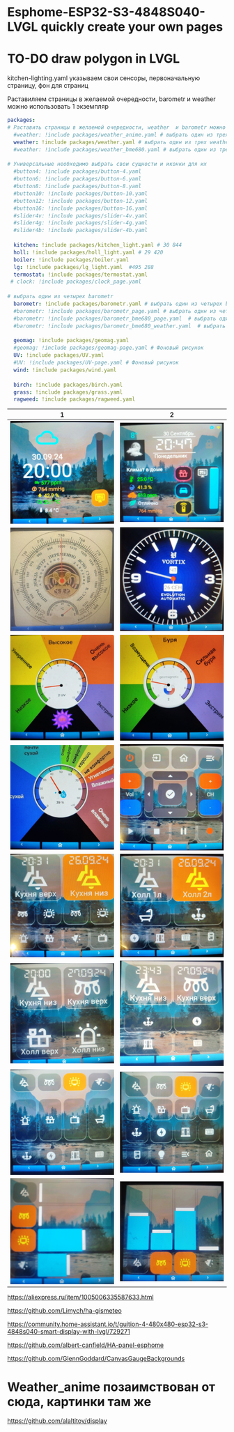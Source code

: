 # Esphome-ESP32-S3-4848S040-LVGL  quickly create your own pages

# TO-DO draw polygon in LVGL

kitchen-lighting.yaml указываем свои сенсоры, первоначальную страницу, фон для страниц 




Раставиляем страницы в желаемой очередности, barometr и  weather можно использовать 1 экземпляр
```yaml
packages:
# Раставить страницы в желаемой очередности, weather  и barometr можно использовать 1 вариант
  #weather: !include packages/weather_anime.yaml # выбрать один из трех weather #jpg:3 689 528 байт без 2 603 377 байт
  weather: !include packages/weather.yaml # выбрать один из трех weather
  #weather: !include packages/weather_bme680.yaml # выбрать один из трех обязателен barometr_bme680_weather.yaml

# Универсальные необходимо выбрать свои сущности и иконки для их
  #button4: !include packages/button-4.yaml
  #button6: !include packages/button-6.yaml
  #button8: !include packages/button-8.yaml
  #button10: !include packages/button-10.yaml
  #button12: !include packages/button-12.yaml
  #button16: !include packages/button-16.yaml
  #slider4v: !include packages/slider-4v.yaml
  #slider4g: !include packages/slider-4g.yaml
  #slider4b: !include packages/slider-4b.yaml

  kitchen: !include packages/kitchen_light.yaml # 30 844
  holl: !include packages/holl_light.yaml # 29 420
  boiler: !include packages/boiler.yaml
  lg: !include packages/lg_light.yaml  #495 288
  termostat: !include packages/termostat.yaml
 # clock: !include packages/clock_page.yaml

# выбрать один из четырех barometr
  barometr: !include packages/barometr.yaml # выбрать один из четырех barometr
  #barometr: !include packages/barometr_page.yaml # выбрать один из четырех barometr
  #barometr: !include packages/barometr_bme680_page.yaml  # выбрать один из четырех barometr
  #barometr: !include packages/barometr_bme680_weather.yaml  # выбрать один из четырех barometr  обязателен weather_bme680.yaml

  geomag: !include packages/geomag.yaml
  #geomag: !include packages/geomag-page.yaml # Фоновый рисунок
  UV: !include packages/UV.yaml
  #UV: !include packages/UV-page.yaml # Фоновый рисунок
  wind: !include packages/wind.yaml 

  birch: !include packages/birch.yaml
  grass: !include packages/grass.yaml
  ragweed: !include packages/ragweed.yaml

```

|  1                                                         | 2                                                         | 
|------------------------------------------------------------|-----------------------------------------------------------|
|  ![1](https://github.com/ananyevgv/Esphome-ESP32-S3-4848S040-LVGL/blob/main/img/weather.jpg) | ![2](https://github.com/ananyevgv/Esphome-ESP32-S3-4848S040-LVGL/blob/main/img/weather_anime.jpg) | 
|  ![1](https://github.com/ananyevgv/Esphome-ESP32-S3-4848S040-LVGL/blob/main/img/bar.jpg) | ![2](https://github.com/ananyevgv/Esphome-ESP32-S3-4848S040-LVGL/blob/main/img/clock.jpg) | 
|  ![1](https://github.com/ananyevgv/Esphome-ESP32-S3-4848S040-LVGL/blob/main/img/uv.jpg) | ![2](https://github.com/ananyevgv/Esphome-ESP32-S3-4848S040-LVGL/blob/main/img/geo.jpg) | 
|  ![1](https://github.com/ananyevgv/Esphome-ESP32-S3-4848S040-LVGL/blob/main/img/humm.jpg) | ![2](https://github.com/ananyevgv/Esphome-ESP32-S3-4848S040-LVGL/blob/main/img/lg.jpg) | 
|  ![1](https://github.com/ananyevgv/Esphome-ESP32-S3-4848S040-LVGL/blob/main/img/kith.jpg) | ![2](https://github.com/ananyevgv/Esphome-ESP32-S3-4848S040-LVGL/blob/main/img/holl.jpg) | 
|  ![1](https://github.com/ananyevgv/Esphome-ESP32-S3-4848S040-LVGL/blob/main/img/but4.jpg) | ![2](https://github.com/ananyevgv/Esphome-ESP32-S3-4848S040-LVGL/blob/main/img/but6.jpg) | 
|  ![1](https://github.com/ananyevgv/Esphome-ESP32-S3-4848S040-LVGL/blob/main/img/but12.jpg) | ![2](https://github.com/ananyevgv/Esphome-ESP32-S3-4848S040-LVGL/blob/main/img/but16.jpg) | 
|  ![1](https://github.com/ananyevgv/Esphome-ESP32-S3-4848S040-LVGL/blob/main/img/sl-4g.jpg) | ![2](https://github.com/ananyevgv/Esphome-ESP32-S3-4848S040-LVGL/blob/main/img/sl-4v.jpg) | 

https://aliexpress.ru/item/1005006335587633.html

https://github.com/Limych/ha-gismeteo

https://community.home-assistant.io/t/guition-4-480x480-esp32-s3-4848s040-smart-display-with-lvgl/729271

https://github.com/albert-canfield/HA-panel-esphome

https://github.com/GlennGoddard/CanvasGaugeBackgrounds

# Weather_anime позаимствован от сюда, картинки там же
https://github.com/alaltitov/display
